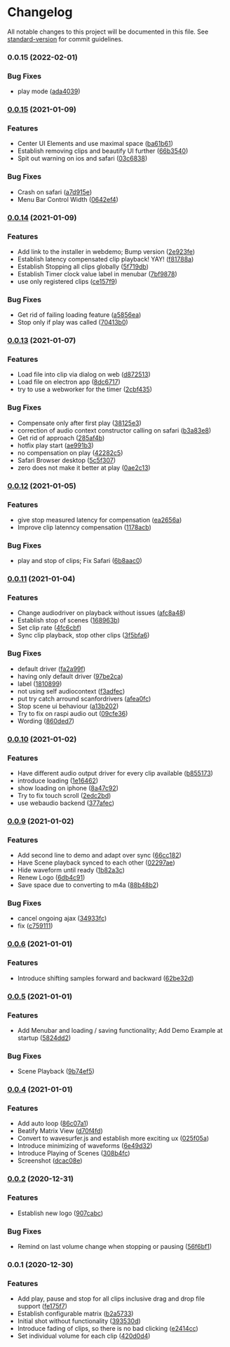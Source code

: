 # Changelog

All notable changes to this project will be documented in this file. See [standard-version](https://github.com/conventional-changelog/standard-version) for commit guidelines.

### 0.0.15 (2022-02-01)


### Bug Fixes

* play mode ([ada4039](https://github.com/TimSusa/disco-bouncer/commit/ada40391a91f4e6c957477eebdd55b44f7747280))

### [0.0.15](https://github.com/TimSusa/cliptor/compare/v0.0.14...v0.0.15) (2021-01-09)


### Features

* Center UI Elements and use maximal space ([ba61b61](https://github.com/TimSusa/cliptor/commit/ba61b61826828181052a0caf7c79df90eff4e2ba))
* Establish removing clips and beautify UI further ([66b3540](https://github.com/TimSusa/cliptor/commit/66b35406c8ba2dd621fefbcc902017c30e197aff))
* Spit out warning on ios and safari ([03c6838](https://github.com/TimSusa/cliptor/commit/03c6838c8cff0a5150ea0fbefe019b23d4a428ec))


### Bug Fixes

* Crash on safari ([a7d915e](https://github.com/TimSusa/cliptor/commit/a7d915e5181c9d71d71ed6dd4a6dbdafc3c395b9))
* Menu Bar Control Width ([0642ef4](https://github.com/TimSusa/cliptor/commit/0642ef4e6864f1048ba35a2398105a196eb822fd))

### [0.0.14](https://github.com/TimSusa/cliptor/compare/v0.0.13...v0.0.14) (2021-01-09)


### Features

* Add link to the installer in webdemo; Bump version ([2e923fe](https://github.com/TimSusa/cliptor/commit/2e923fe32930b7ee13cbf942f56af7229d348efa))
* Establish latency compensated clip playback! YAY! ([f81788a](https://github.com/TimSusa/cliptor/commit/f81788a4bf4401a7fbe35f2cc0bbc7201b855893))
* Establish Stopping all clips globally ([5f719db](https://github.com/TimSusa/cliptor/commit/5f719db611f1db8d5806b4261bc3a6a2d2fc8b4d))
* Establish Timer clock value label in menubar ([7bf9878](https://github.com/TimSusa/cliptor/commit/7bf9878fbc636a2918f43b75ac054f4710b8a1ad))
* use only registered clips ([ce157f9](https://github.com/TimSusa/cliptor/commit/ce157f93133ac6163b36eee29ed844bfeaf90c69))


### Bug Fixes

* Get rid of failing loading feature ([a5856ea](https://github.com/TimSusa/cliptor/commit/a5856ea1a368ef3ad88daa37c424d01a6af0f19f))
* Stop only if play was called ([70413b0](https://github.com/TimSusa/cliptor/commit/70413b07e5ae0a99004dc4013d4e730ffff2147d))

### [0.0.13](https://github.com/TimSusa/cliptor/compare/v0.0.12...v0.0.13) (2021-01-07)


### Features

* Load file into clip via dialog on web ([d872513](https://github.com/TimSusa/cliptor/commit/d872513801d063bfa5d1cde3932341cbb8b599a3))
* Load file on electron app ([8dc6717](https://github.com/TimSusa/cliptor/commit/8dc6717903ff8242c93e16ccd805acc178f10186))
* try to use a webworker for the timer ([2cbf435](https://github.com/TimSusa/cliptor/commit/2cbf435c5fd5db97109dfefad45a4ee415165ae4))


### Bug Fixes

* Compensate only after first play ([38125e3](https://github.com/TimSusa/cliptor/commit/38125e3ebe44ca7c277bcc6763f996a96b0ada69))
* correction of audio context constructor calling on safari ([b3a83e8](https://github.com/TimSusa/cliptor/commit/b3a83e82df027c5f704d2b54b2cee8971cd338f3))
* Get rid of approach ([285af4b](https://github.com/TimSusa/cliptor/commit/285af4b769fef2a897043dcade3aa91441d5f6ff))
* hotfix play start ([ae991b3](https://github.com/TimSusa/cliptor/commit/ae991b3dcf40655d39d1e27e691b3c405b5332c6))
* no compensation on play ([42282c5](https://github.com/TimSusa/cliptor/commit/42282c531add3c2649963db34e2b84edc7fc07ac))
* Safari Browser desktop ([5c5f307](https://github.com/TimSusa/cliptor/commit/5c5f307bbd8d0bcd8892443d2ecdc556d8059cce))
* zero does not make it better at play ([0ae2c13](https://github.com/TimSusa/cliptor/commit/0ae2c139f311d7c17a9c6d807e756e69991ddcaa))

### [0.0.12](https://github.com/TimSusa/cliptor/compare/v0.0.11...v0.0.12) (2021-01-05)


### Features

* give stop measured latency for compensation ([ea2656a](https://github.com/TimSusa/cliptor/commit/ea2656ab49dd56563107cc48a8410165a6f5b121))
* Improve clip latenncy compensation ([1178acb](https://github.com/TimSusa/cliptor/commit/1178acb4efccb37f2e3e635189215c480b2059fe))


### Bug Fixes

* play and stop of clips; Fix Safari ([6b8aac0](https://github.com/TimSusa/cliptor/commit/6b8aac0f7dcbf8d754ec94fc0beefd3382015948))

### [0.0.11](https://github.com/TimSusa/cliptor/compare/v0.0.10...v0.0.11) (2021-01-04)


### Features

* Change audiodriver on playback without issues ([afc8a48](https://github.com/TimSusa/cliptor/commit/afc8a48134229809bef124fbbc85fa286d260ad2))
* Establish stop of scenes ([168963b](https://github.com/TimSusa/cliptor/commit/168963b8f6fa5045094fec9cd677e571bee1c868))
* Set clip rate ([4fc6cbf](https://github.com/TimSusa/cliptor/commit/4fc6cbf4a2972d769fd1f101ee922f20a767bf10))
* Sync clip playback, stop other clips ([3f5bfa6](https://github.com/TimSusa/cliptor/commit/3f5bfa67efd6ccc5b7366e3289e4df98e2978fb5))


### Bug Fixes

* default driver ([fa2a99f](https://github.com/TimSusa/cliptor/commit/fa2a99f323c0dfed54171a1fed9c412eda78fefd))
* having only default driver ([97be2ca](https://github.com/TimSusa/cliptor/commit/97be2ca653f4fc02b7c49be75d4fe6ff8c2f8498))
* label ([1810899](https://github.com/TimSusa/cliptor/commit/1810899bda8f9c4cd7c5588d37518fe29b638694))
* not using self audiocontext ([f3adfec](https://github.com/TimSusa/cliptor/commit/f3adfec1f8dd3565c1ba89a826f120c74271abc0))
* put try catch arround scanfordrivers ([afea0fc](https://github.com/TimSusa/cliptor/commit/afea0fc59faf772359d80dca6959781574da6401))
* Stop scene ui behaviour ([a13b202](https://github.com/TimSusa/cliptor/commit/a13b202de6fe88099ac9af59972e02e253e31d36))
* Try to fix on raspi audio out ([09cfe36](https://github.com/TimSusa/cliptor/commit/09cfe36daed13c581a42e5c8f157f4e55595b2bf))
* Wording ([860ded7](https://github.com/TimSusa/cliptor/commit/860ded7ef4c967b3f29df161e627632e47e90f8a))

### [0.0.10](https://github.com/TimSusa/cliptor/compare/v0.0.9...v0.0.10) (2021-01-02)


### Features

* Have different audio output driver for every clip available ([b855173](https://github.com/TimSusa/cliptor/commit/b85517359fae4ced8342237fd88d90c3d4ac50af))
* introduce loading ([1e16462](https://github.com/TimSusa/cliptor/commit/1e164628745f4ea3b3eb3010423e2efdbf03c869))
* show loading on iphone ([8a47c92](https://github.com/TimSusa/cliptor/commit/8a47c9215a19aa8442cb8f14c3b500595e6c70e4))
* Try to fix touch scroll ([2edc2bd](https://github.com/TimSusa/cliptor/commit/2edc2bda2717906140a7858432921f5c880e2bef))
* use webaudio backend ([377afec](https://github.com/TimSusa/cliptor/commit/377afec735821e27cc4860b7ed6c9b1bc35628bb))

### [0.0.9](https://github.com/TimSusa/cliptor/compare/v0.0.6...v0.0.9) (2021-01-02)


### Features

* Add second line to demo and adapt over sync ([66cc182](https://github.com/TimSusa/cliptor/commit/66cc18259103c5d986b200effa262e570cd32b55))
* Have Scene playback synced to each other ([02297ae](https://github.com/TimSusa/cliptor/commit/02297aee5d1473be32d68ade9a5dc54ec32d58fe))
* Hide waveform until ready ([1b82a3c](https://github.com/TimSusa/cliptor/commit/1b82a3cc1950ff4dbd20e086bc7512bf111c93a7))
* Renew Logo ([6db4c91](https://github.com/TimSusa/cliptor/commit/6db4c913e555180148136b98cdce5a7875a6279b))
* Save space due to converting to m4a ([88b48b2](https://github.com/TimSusa/cliptor/commit/88b48b2b3b6227b4c2caf41b72a68277598e3e6b))


### Bug Fixes

* cancel ongoing ajax ([34933fc](https://github.com/TimSusa/cliptor/commit/34933fc2004ba5e8dcadaa4645e2a391705e8121))
* fix ([c759111](https://github.com/TimSusa/cliptor/commit/c7591119897fb1a39e85e6563ce278f2201ecf95))

### [0.0.6](https://github.com/TimSusa/cliptor/compare/v0.0.5...v0.0.6) (2021-01-01)


### Features

* Introduce shifting samples forward and backward ([62be32d](https://github.com/TimSusa/cliptor/commit/62be32d96b5d5f39548bcd784e1257ebf980da60))

### [0.0.5](https://github.com/TimSusa/cliptor/compare/v0.0.4...v0.0.5) (2021-01-01)


### Features

* Add Menubar and loading / saving functionality; Add Demo Example at startup ([5824dd2](https://github.com/TimSusa/cliptor/commit/5824dd25b70e3d606325c7c8b0d4a8bc73fcf4f9))


### Bug Fixes

* Scene Playback ([9b74ef5](https://github.com/TimSusa/cliptor/commit/9b74ef59bf9dc1349dda971dc5d41579578b8610))

### [0.0.4](https://github.com/TimSusa/cliptor/compare/v0.0.2...v0.0.4) (2021-01-01)


### Features

* Add auto loop ([86c07a1](https://github.com/TimSusa/cliptor/commit/86c07a1f8e77fda327e7f757e8dca88f205c4ef7))
* Beatify Matrix View ([d70f4fd](https://github.com/TimSusa/cliptor/commit/d70f4fdef202878640e210de87ec5e2ca5f5e6c3))
* Convert to wavesurfer.js and establish more exciting ux ([025f05a](https://github.com/TimSusa/cliptor/commit/025f05ace6a73d79bc80f9b0f91725d85397dddf))
* Introduce minimizing of waveforms ([6e49d32](https://github.com/TimSusa/cliptor/commit/6e49d32e201f04bf3f803fdf3e896a5775186399))
* Introduce Playing of Scenes ([308b4fc](https://github.com/TimSusa/cliptor/commit/308b4fcfd9945159e9f34bb0c67dcf2da9af7e5b))
* Screenshot ([dcac08e](https://github.com/TimSusa/cliptor/commit/dcac08e2abb122884a9321222849c43a2cfb5d4e))

### [0.0.2](https://github.com/TimSusa/cliptor/compare/v0.0.1...v0.0.2) (2020-12-31)


### Features

* Establish new logo ([907cabc](https://github.com/TimSusa/cliptor/commit/907cabc81f407126147b94bd28564827a3653b0b))


### Bug Fixes

* Remind on last volume change when stopping or pausing ([56f6bf1](https://github.com/TimSusa/cliptor/commit/56f6bf170ce6c8880fc4d5fc4a7f5049d95444ac))

### 0.0.1 (2020-12-30)


### Features

* Add play, pause and stop for all clips inclusive drag and drop file support ([fe175f7](https://github.com/TimSusa/cliptor/commit/fe175f7a6e4dd4111d51e4ac64cb99be9449e6e7))
* Establish configurable matrix ([b2a5733](https://github.com/TimSusa/cliptor/commit/b2a5733eb65ced35a7146bf6ce0535060d764056))
* Initial shot without functionality ([393530d](https://github.com/TimSusa/cliptor/commit/393530d7fc796001552acd283241b1713b22ba86))
* Introduce fading of clips, so there is no bad clicking ([e2414cc](https://github.com/TimSusa/cliptor/commit/e2414cc14b3c8e8a31324bd7648b0d97db310c9a))
* Set individual volume for each clip ([420d0d4](https://github.com/TimSusa/cliptor/commit/420d0d47a577f0f5ca6c78e6873478f3f0a366e5))
